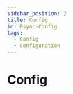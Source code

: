 ```yaml
---
sidebar_position: 2
title: Config
id: Rsync-Config
tags:
  - Config
  - Configuration
---
```


# Config
